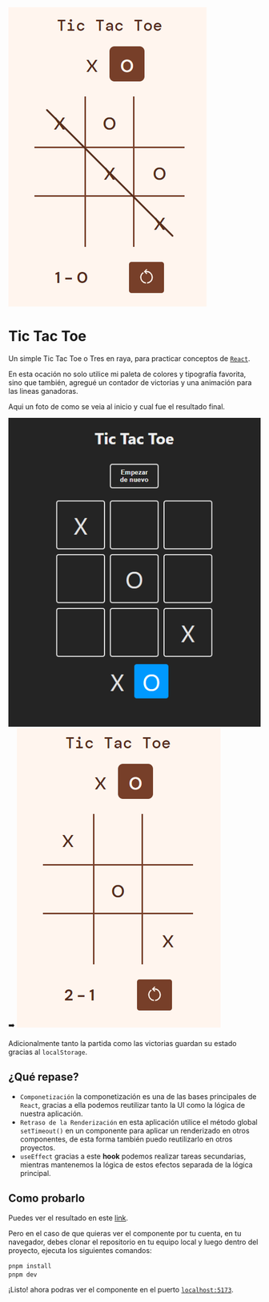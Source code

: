 ![Tic Tac Toe](./public/header-ss.png)

# Tic Tac Toe

Un simple Tic Tac Toe o Tres en raya, para practicar conceptos de [`React`](https://es.react.dev/).

En esta ocación no solo utilice mi paleta de colores y tipografía favorita, sino que también, agregué un contador de victorias y una animación para las lineas ganadoras.

Aqui un foto de como se veia al inicio y cual fue el resultado final.

![Tic Tac Toe Default](./public/default-style.png) ➡️ ![Tic Tac Toe](./public/custom-style.png) 

Adicionalmente tanto la partida como las victorias guardan su estado gracias al `localStorage`.

## ¿Qué repase?

- `Componetización` la componetización es una de las bases principales de `React`, gracias a ella podemos reutilizar tanto la UI como la lógica de nuestra aplicación.
- `Retraso de la Renderización` en esta aplicación utilice el método global `setTimeout()` en un componente para aplicar un renderizado en otros componentes, de esta forma también puedo reutilizarlo en otros proyectos.
- `useEffect` gracias a este **hook** podemos realizar tareas secundarias, mientras mantenemos la lógica de estos efectos separada de la lógica principal.

## Como probarlo

Puedes ver el resultado en este [link]().

Pero en el caso de que quieras ver el componente por tu cuenta, en tu navegador, debes clonar el repositorio en tu equipo local y luego dentro del proyecto, ejecuta los siguientes comandos:

```sh
pnpm install 
pnpm dev
```

¡Listo! ahora podras ver el componente en el puerto [`localhost:5173`](http://localhost:5173/).
